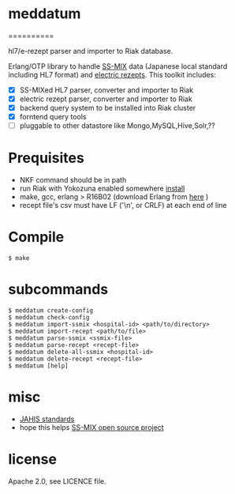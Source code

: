 # meddatum
==========

hl7/e-rezept parser and importer to Riak database.

Erlang/OTP library to handle [SS-MIX](http://www.hci-bc.com/ss-mix/ssmix/) data (Japanese local standard including HL7 format) and [electric rezepts](http://www.ssk.or.jp/rezept/). This toolkit includes:

- [x] SS-MIXed HL7 parser, converter and importer to Riak
- [x] electric rezept parser, converter and importer to Riak
- [x] backend query system to be installed into Riak cluster
- [x] forntend query tools
- [ ] pluggable to other datastore like Mongo,MySQL,Hive,Solr,??

# Prequisites

- NKF command should be in path
- run Riak with Yokozuna enabled somewhere [install](https://github.com/basho/yokozuna/blob/master/docs/INSTALL.md)
- make, gcc, erlang > R16B02 (download Erlang from [here](http://erlang-users.jp) )
- recept file's csv must have LF ('\n', or CRLF) at each end of line

# Compile

```
$ make
```

# subcommands

```
$ meddatum create-config
$ meddatum check-config
$ meddatum import-ssmix <hospital-id> <path/to/directory>
$ meddatum import-recept <path/to/file>
$ meddatum parse-ssmix <ssmix-file>
$ meddatum parse-recept <recept-file>
$ meddatum delete-all-ssmix <hospital-id>
$ meddatum delete-recept <recept-file>
$ meddatum [help]
```

# misc

- [JAHIS standards](http://www.jahis.jp/jahis_hyojyun/seiteizumi_hyojyun/)
- hope this helps [SS-MIX open source project](http://iryogakusei.com/portfolio-item/ss-mix%E3%82%AA%E3%83%BC%E3%83%97%E3%83%B3%E3%82%BD%E3%83%BC%E3%82%B9%E5%8C%96/)


# license

Apache 2.0, see LICENCE file.
